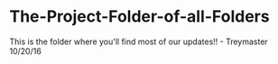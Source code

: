 # The-Project-Folder-of-all-Folders
This is the folder where you'll find most of our updates!! - Treymaster 10/20/16
